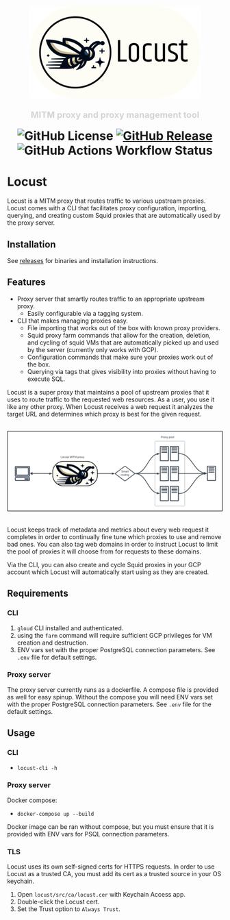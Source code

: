 <h1 align="center">
<img src="https://raw.githubusercontent.com/maxmindlin/locust/main/assets/logo2.png" width="400"><br>
<p style="font-size:20px;color:#d4d4d4">MITM proxy and proxy management tool</p>
<img alt="GitHub License" src="https://img.shields.io/github/license/maxmindlin/locust?style=for-the-badge">
<a href="https://github.com/maxmindlin/locust/releases/latest" target="blank">
  <img alt="GitHub Release" src="https://img.shields.io/github/v/release/maxmindlin/locust?style=for-the-badge">
</a>
<img alt="GitHub Actions Workflow Status" src="https://img.shields.io/github/actions/workflow/status/maxmindlin/locust/ci.yml?style=for-the-badge&label=CI">
</h1>

# Locust

Locust is a MITM proxy that routes traffic to various upstream proxies. Locust comes with a CLI that facilitates proxy configuration, importing, querying, and creating custom Squid proxies that are automatically used by the proxy server.

## Installation

See [releases](https://github.com/maxmindlin/locust/releases/latest) for binaries and installation instructions.

## Features

- Proxy server that smartly routes traffic to an appropriate upstream proxy.
  - Easily configurable via a tagging system.
- CLI that makes managing proxies easy.
  - File importing that works out of the box with known proxy providers.
  - Squid proxy farm commands that allow for the creation, deletion, and cycling of squid VMs that are automatically picked up and used by the server (currently only works with GCP).
  - Configuration commands that make sure your proxies work out of the box.
  - Querying via tags that gives visibility into proxies without having to execute SQL.

Locust is a super proxy that maintains a pool of upstream proxies that it uses to route traffic to the requested web resources. As a user, you use it like any other proxy. When Locust receives a web request it analyzes the target URL and determines which proxy is best for the given request.

<br>
<div align="center">
<img src="https://raw.githubusercontent.com/maxmindlin/locust/main/assets/diagram.png" width="600">
</div>
<br>

Locust keeps track of metadata and metrics about every web request it completes in order to continually fine tune which proxies to use and remove bad ones. You can also tag web domains in order to instruct Locust to limit the pool of proxies it will choose from for requests to these domains.

Via the CLI, you can also create and cycle Squid proxies in your GCP account which Locust will automatically start using as they are created.

## Requirements

### CLI

1. `gloud` CLI installed and authenticated.
2. using the `farm` command will require sufficient GCP privileges for VM creation and destruction.
3. ENV vars set with the proper PostgreSQL connection parameters. See `.env` file for default settings.

### Proxy server

The proxy server currently runs as a dockerfile. A compose file is provided as well for easy spinup. Without the compose you will need ENV vars set with the proper PostgreSQL connection parameters. See `.env` file for the default settings.

## Usage

### CLI

- `locust-cli -h`

### Proxy server

Docker compose:

- `docker-compose up --build`

Docker image can be ran without compose, but you must ensure that it is provided with ENV vars for PSQL connection parameters.

### TLS

Locust uses its own self-signed certs for HTTPS requests. In order to use Locust as a trusted CA, you must add its cert as a trusted source in your OS keychain.

1. Open `locust/src/ca/locust.cer` with Keychain Access app.
2. Double-click the Locust cert.
3. Set the Trust option to `Always Trust`.
